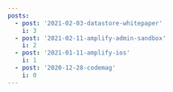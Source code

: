 ```yaml
---
posts:
  - post: '2021-02-03-datastore-whitepaper'
    i: 3
  - post: '2021-02-11-amplify-admin-sandbox'
    i: 2
  - post: '2021-01-11-amplify-ios'
    i: 1
  - post: '2020-12-28-codemag'
    i: 0
---
```

